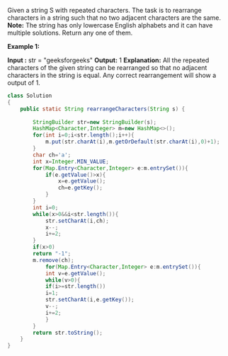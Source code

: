 Given a string S with repeated characters. The task is to rearrange characters in a string such that no two adjacent characters are the same.  
**Note:** The string has only lowercase English alphabets and it can have multiple solutions. Return any one of them.

**Example 1:**

**Input :** str = "geeksforgeeks"
**Output:** 1
**Explanation:** All the repeated characters of the
given string can be rearranged so that no 
adjacent characters in the string is equal.
Any correct rearrangement will show a output
of 1.

```java
class Solution
{
	public static String rearrangeCharacters(String s) {
	
		StringBuilder str=new StringBuilder(s);
        HashMap<Character,Integer> m=new HashMap<>();
        for(int i=0;i<str.length();i++){
            m.put(str.charAt(i),m.getOrDefault(str.charAt(i),0)+1);
        }
        char ch='a';
        int x=Integer.MIN_VALUE;
        for(Map.Entry<Character,Integer> e:m.entrySet()){
            if(e.getValue()>x){
                x=e.getValue();
                ch=e.getKey();
            }
        }
        int i=0;
        while(x>0&&i<str.length()){
            str.setCharAt(i,ch);
            x--;
            i+=2;
        }
        if(x>0)
        return "-1";
        m.remove(ch);
            for(Map.Entry<Character,Integer> e:m.entrySet()){
            int v=e.getValue();
            while(v>0){
            if(i>=str.length())
            i=1;
            str.setCharAt(i,e.getKey());
            v--;
            i+=2;
            }
        }
        return str.toString();
	}
}
```